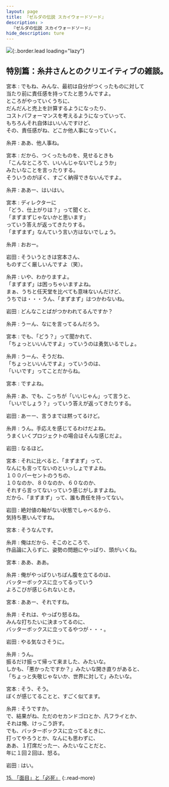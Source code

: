 ```yaml
---
layout: page
title: 『ゼルダの伝説 スカイウォードソード』
description: >
  『ゼルダの伝説 スカイウォードソード』
hide_description: ture
---
```


![](/interviews/jp/wii/souj/sp/img/mainvisual14.jpg){:.border.lead loading="lazy"}

## 特別篇：糸井さんとのクリエイティブの雑談。

宮本
: でもね、みんな、最初は自分がつくったものに対して<br>当たり前に責任感を持ってたと思うんですよ。<br>ところがやっていくうちに、<br>だんだんと売上を計算するようになったり、<br>コストパフォーマンスを考えるようになっていって、<br>もちろんそれ自体はいいんですけど、<br>その、責任感がね、どこか他人事になっていく。

糸井
: ああ、他人事ね。

宮本
: だから、つくったものを、見せるときも<br>「こんなところで、いいんじゃないでしょうか」<br>みたいなことを言ったりする。<br>そういうのがぼく、すごく納得できないんですよ。

糸井
: ああー、はいはい。

宮本
: ディレクターに<br>「どう、仕上がりは？」って聞くと、<br>「まずまずじゃないかと思います」<br>っていう答えが返ってきたりする。<br>「まずまず」なんていう言い方はないでしょう。

糸井
: おおー。

岩田
: そういうときは宮本さん、<br>ものすごく厳しいんですよ（笑）。

糸井
: いや、わかりますよ。<br>「まずまず」は困っちゃいますよね。<br>まぁ、うちと任天堂を比べても意味ないんだけど、<br>うちでは・・・うん、「まずまず」はつかわないね。

岩田
: どんなことばがつかわれてるんですか？

糸井
: うーん、なにを言ってるんだろう。

宮本
: でも、「どう？」って聞かれて、<br>「ちょっといいんですよ」っていうのは勇気いるでしょ。

糸井
: うーん、そうだね、<br>「ちょっといいんですよ」っていうのは、<br>「いいです」ってことだからね。

宮本
: ですよね。

糸井
: あ、でも、こっちが「いいじゃん」って言うと、<br>「いいでしょう？」っていう答えが返ってきたりする。

岩田
: あーー、言うまでは黙ってるけど。

糸井
: うん。手応えを感じてるわけだよね。<br>うまくいくプロジェクトの場合はそんな感じだよ。

岩田
: なるほど。

宮本
: それに比べると、「まずまず」って、<br>なんにも言ってないのといっしょですよね。<br>１００パーセントのうちの、<br>１０なのか、８０なのか、６０なのか、<br>それすら言ってないっていう感じがしますよね。<br>だから、「まずまず」って、誰も責任を持ってない。

岩田
: 絶対値の軸がない状態でしゃべるから、<br>気持ち悪いんですね。

宮本
: そうなんです。

糸井
: 俺はだから、そこのところで、<br>作品論に入らずに、姿勢の問題にやっぱり、頭がいくね。

宮本
: ああ、ああ。

糸井
: 俺がやっぱりいちばん腹を立てるのは、<br>バッターボックスに立ってるっていう<br>よろこびが感じられないとき。

宮本
: ああー、それですね。

糸井
: それは、やっぱり怒るね。<br>みんな打ちたいに決まってるのに、<br>バッターボックスに立ってるやつが・・・。

岩田
: やる気なさそうに。

糸井
: うん。<br>振るだけ振って帰って来ました、みたいな。<br>しかも、「悪かったですか？」みたいな開き直りがあると、<br>「ちょっと失敬じゃないか、世界に対して」みたいな。

宮本
: そう、そう。<br>ぼくが感じてることと、すごく似てます。

糸井
: そうですか。<br>で、結果がね、ただのセカンドゴロとか、凡フライとか、<br>それは俺、けっこう許す。<br>でも、バッターボックスに立ってるときに、<br>打ってやろうとか、なんにも思わずに、<br>ああ、１打席だったー、みたいなことだと、<br>年に１回２回は、怒る。

岩田
: はい。

[15. 「面目」と「必死」](15.md)
{:.read-more}

